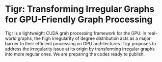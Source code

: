 # Tigr: Transforming Irregular Graphs for GPU-Friendly Graph Processing
Tigr is a lightweight CUDA grah processing framework for the GPU. In real-world graphs, the high irregularity of degree distribution acts as a major barrier to their efficient processing on GPU architectures. Tigr proposes to address the irregularity issue at its origin by transforming irregular graphs into more regular ones. We are preparing the codes ready to publish.
